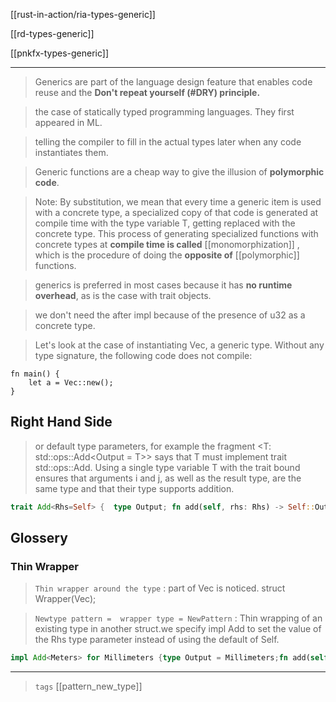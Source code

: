 [[rust-in-action/ria-types-generic]]

[[rd-types-generic]]

[[pnkfx-types-generic]]

---

> Generics are part of the language design feature that enables code reuse and the **Don't repeat yourself (#DRY) principle.**

> the case of statically typed programming languages. They first appeared in ML.

> telling the compiler to fill in the actual types later when any code instantiates them.

> Generic functions are a cheap way to give the illusion of **polymorphic code**.

> Note: By substitution, we mean that every time a generic item is used with a concrete type, a specialized copy of that code is generated at compile time with the type variable T, getting replaced with the concrete type. This process of generating specialized functions with concrete types at **compile time is called** [[monomorphization]] , which is the procedure of doing the **opposite of** [[polymorphic]] functions.

> generics is preferred in most cases because it has **no runtime overhead**, as is the case with trait objects.

> we don't need the <T> after impl because of the presence of u32 as a concrete type.


>Let's look at the case of instantiating Vec<T>, a generic type. Without any type signature, the following code does not compile:

```rust,comile_fail,no_run
fn main() {
    let a = Vec::new();
}
```

## Right Hand Side

> or default type parameters, for example the fragment <T: std::ops::Add<Output = T>> says that T must implement trait std::ops::Add. Using a single type variable T with the trait bound ensures that arguments i and j, as well as the result type, are the same type and that their type supports addition.

```rust
trait Add<Rhs=Self> {  type Output; fn add(self, rhs: Rhs) -> Self::Output;}
```



## Glossery

### Thin Wrapper


> `Thin wrapper around the type` : part of Vec<String> is noticed. struct Wrapper(Vec<String>);       

> `Newtype pattern =  wrapper type = NewPattern` :
> Thin wrapping of an existing type in another struct.we specify impl Add<Meters> to set the value of the Rhs type parameter instead of using the default of Self.

```rust
impl Add<Meters> for Millimeters {type Output = Millimeters;fn add(self, other: Meters) -> Millimeters {}}
```
---

> `tags` [[pattern_new_type]]
